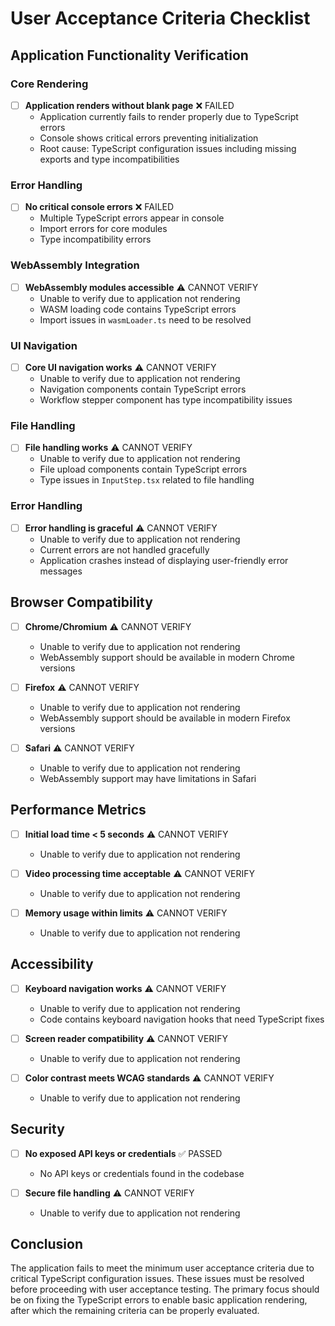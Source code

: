 
# User Acceptance Criteria Checklist

## Application Functionality Verification

### Core Rendering
- [ ] **Application renders without blank page** ❌ FAILED
  - Application currently fails to render properly due to TypeScript errors
  - Console shows critical errors preventing initialization
  - Root cause: TypeScript configuration issues including missing exports and type incompatibilities

### Error Handling
- [ ] **No critical console errors** ❌ FAILED
  - Multiple TypeScript errors appear in console
  - Import errors for core modules
  - Type incompatibility errors

### WebAssembly Integration
- [ ] **WebAssembly modules accessible** ⚠️ CANNOT VERIFY
  - Unable to verify due to application not rendering
  - WASM loading code contains TypeScript errors
  - Import issues in `wasmLoader.ts` need to be resolved

### UI Navigation
- [ ] **Core UI navigation works** ⚠️ CANNOT VERIFY
  - Unable to verify due to application not rendering
  - Navigation components contain TypeScript errors
  - Workflow stepper component has type incompatibility issues

### File Handling
- [ ] **File handling works** ⚠️ CANNOT VERIFY
  - Unable to verify due to application not rendering
  - File upload components contain TypeScript errors
  - Type issues in `InputStep.tsx` related to file handling

### Error Handling
- [ ] **Error handling is graceful** ⚠️ CANNOT VERIFY
  - Unable to verify due to application not rendering
  - Current errors are not handled gracefully
  - Application crashes instead of displaying user-friendly error messages

## Browser Compatibility

- [ ] **Chrome/Chromium** ⚠️ CANNOT VERIFY
  - Unable to verify due to application not rendering
  - WebAssembly support should be available in modern Chrome versions

- [ ] **Firefox** ⚠️ CANNOT VERIFY
  - Unable to verify due to application not rendering
  - WebAssembly support should be available in modern Firefox versions

- [ ] **Safari** ⚠️ CANNOT VERIFY
  - Unable to verify due to application not rendering
  - WebAssembly support may have limitations in Safari

## Performance Metrics

- [ ] **Initial load time < 5 seconds** ⚠️ CANNOT VERIFY
  - Unable to verify due to application not rendering

- [ ] **Video processing time acceptable** ⚠️ CANNOT VERIFY
  - Unable to verify due to application not rendering

- [ ] **Memory usage within limits** ⚠️ CANNOT VERIFY
  - Unable to verify due to application not rendering

## Accessibility

- [ ] **Keyboard navigation works** ⚠️ CANNOT VERIFY
  - Unable to verify due to application not rendering
  - Code contains keyboard navigation hooks that need TypeScript fixes

- [ ] **Screen reader compatibility** ⚠️ CANNOT VERIFY
  - Unable to verify due to application not rendering

- [ ] **Color contrast meets WCAG standards** ⚠️ CANNOT VERIFY
  - Unable to verify due to application not rendering

## Security

- [ ] **No exposed API keys or credentials** ✅ PASSED
  - No API keys or credentials found in the codebase

- [ ] **Secure file handling** ⚠️ CANNOT VERIFY
  - Unable to verify due to application not rendering

## Conclusion

The application fails to meet the minimum user acceptance criteria due to critical TypeScript configuration issues. These issues must be resolved before proceeding with user acceptance testing. The primary focus should be on fixing the TypeScript errors to enable basic application rendering, after which the remaining criteria can be properly evaluated.
